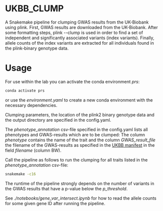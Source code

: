# UKBB_CLUMP
A Snakemake pipeline for clumping GWAS results from the UK-Biobank using plink.
First, GWAS results are downloaded from the UK-Biobank. After some formatting steps, plink --clump is used in order to find a set of independent and significantly associated variants (index variants). Finally, allele counts of the index variants are extracted for all individuals found in the plink-binary genotype data.
# Usage
For use within the lab you can activate the conda environment *prs*:
```bash
conda activate prs
```
or use the *environment.yaml* to create a new conda environment with the necessary dependencies.

Clumping parameters, the location of the plink2 binary genotype data and the output directory are specified in the config.yaml.

The *phenotype_annotation* csv-file specified in the config.yaml lists all phenotypes and GWAS-results which are to be clumped: The column *phenotype* contains the name of the trait and the column *GWAS_result_file* the filename of the GWAS-results as specified in the [UKBB manifest](https://docs.google.com/spreadsheets/d/1AeeADtT0U1AukliiNyiVzVRdLYPkTbruQSk38DeutU8/edit#gid=903887429) in the field *filename* (column BW).

Call the pipeline as follows to run the clumping for all traits listed in the *phenotype_annotation* csv-file:
```bash
snakemake -c16
```

The runtime of the pipeline strongly depends on the number of variants in the GWAS results that have a p-value below the *p_threshold*.

See *./notebooks/gene_var_intersect.ipynb* for how to read the allele counts for some given gene ID after running the pipeline.